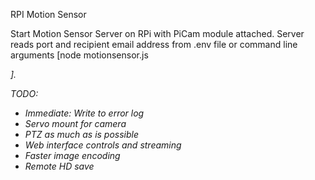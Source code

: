 RPI Motion Sensor

Start Motion Sensor Server on RPi with PiCam module attached. Server reads port and recipient email address from .env 
file or command line arguments [node motionsensor.js <address> <port>].

TODO: 
 - Immediate: Write to error log
 - Servo mount for camera
 - PTZ as much as is possible
 - Web interface controls and streaming
 - Faster image encoding
 - Remote HD save 

